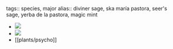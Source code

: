 tags:: species, major
alias:: diviner sage, ska maría pastora, seer's sage, yerba de la pastora, magic mint

- ![](https://peach-geographical-bat-397.mypinata.cloud/ipfs/QmbkoSEXoMkx7u4Hz7TUPHg6DdysUugXg2HGBBiKTJRKBq)
- ![](https://peach-geographical-bat-397.mypinata.cloud/ipfs/QmTdeF7EmKkVKwxjjpKUFW9TXhhSyTi8Y3qCPy8DJPTiyA)
- [[plants/psycho]]